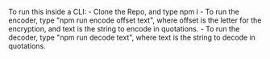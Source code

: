 To run this inside a CLI: 
    - Clone the Repo, and type npm i 
    - To run the encoder, type "npm run encode offset text", where offset is the letter for the encryption, and text is the string to encode in quotations. 
    - To run the decoder, type "npm run decode text", where text is the string to decode in quotations.

